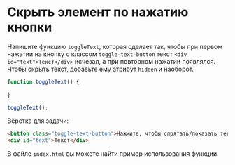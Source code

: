# Скрыть элемент по нажатию кнопки

Напишите функцию `toggleText`, которая сделает так, чтобы при первом нажатии на кнопку с классом `toggle-text-button` текст `<div id="text">Текст</div>` исчезал, а при повторном нажатии появлялся. Чтобы скрыть текст, добавьте ему атрибут `hidden` и наоборот.

```js
function toggleText() {
  
}

toggleText();
```

Вёрстка для задачи:
```html
<button class="toggle-text-button">Нажмите, чтобы спрятать/показать текст</button>
<div id="text">Текст</div>
```

В файле `index.html` вы можете найти пример использования функции.
